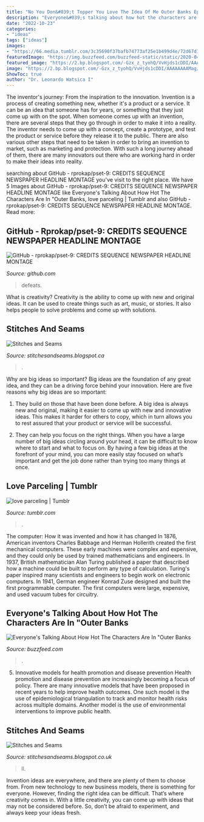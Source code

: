 ```yaml
---
title: "No You Don&#039;t Topper You Love The Idea Of Me Outer Banks Episode ~ Love Parceling"
description: "Everyone&#039;s talking about how hot the characters are in &quot;outer banks"
date: "2022-10-23"
categories:
- "ideas"
tags: ["ideas"]
images:
- "https://66.media.tumblr.com/3c35690f37bafb74773af25e1b499d4e/72d67d3653e552dd-02/s1280x1920/b002f391318c46c117cd0f63207f2b2c699531c8.png"
featuredImage: "https://img.buzzfeed.com/buzzfeed-static/static/2020-04/23/0/asset/a2ee30d3767b/sub-buzz-815-1587601324-10.png?resize=990:488"
featured_image: "https://2.bp.blogspot.com/-Gzx_z_tyohQ/VvHjds1cDDI/AAAAAAAAMag/raJlggDPiNgNTxhUzfVlpfaJlWaKha0tQ/s1600/032116_HPSunshine02a.jpg"
image: "https://2.bp.blogspot.com/-Gzx_z_tyohQ/VvHjds1cDDI/AAAAAAAAMag/raJlggDPiNgNTxhUzfVlpfaJlWaKha0tQ/s1600/032116_HPSunshine02a.jpg"
ShowToc: true
author: "Dr. Leonardo Watsica I"
---
```



The inventor's journey: From the inspiration to the innovation.
Invention is a process of creating something new, whether it's a product or a service. It can be an idea that someone has for years, or something that they just come up with on the spot. When someone comes up with an invention, there are several steps that they go through in order to make it into a reality. The inventor needs to come up with a concept, create a prototype, and test the product or service before they release it to the public. There are also various other steps that need to be taken in order to bring an invention to market, such as marketing and protection. With such a long journey ahead of them, there are many innovators out there who are working hard in order to make their ideas into reality.

	

		
searching about GitHub - rprokap/pset-9: CREDITS SEQUENCE NEWSPAPER HEADLINE MONTAGE you've visit to the right place. We have 5 Images about GitHub - rprokap/pset-9: CREDITS SEQUENCE NEWSPAPER HEADLINE MONTAGE like Everyone&#039;s Talking About How Hot The Characters Are In &quot;Outer Banks, love parceling | Tumblr and also GitHub - rprokap/pset-9: CREDITS SEQUENCE NEWSPAPER HEADLINE MONTAGE. Read more:
		
    
## GitHub - Rprokap/pset-9: CREDITS SEQUENCE NEWSPAPER HEADLINE MONTAGE

<img loading=lazy src="https://opengraph.githubassets.com/c6ee49e299a148fcdc04c313da24307bfcb1a9efbc5034a8e64bfb4f47e5c60e/rprokap/pset-9" onerror="this.onerror=null;this.src='https://tse4.mm.bing.net/th?id=OIP.ASvG9V70ALOp553tV3UZCgHaDt&amp;pid=15.1';" alt="GitHub - rprokap/pset-9: CREDITS SEQUENCE NEWSPAPER HEADLINE MONTAGE">

_Source: github.com_

>defeats. 

	

What is creativity?
Creativity is the ability to come up with new and original ideas. It can be used to create things such as art, music, or stories. It also helps people to solve problems and come up with solutions.

    
## Stitches And Seams

<img loading=lazy src="https://2.bp.blogspot.com/-Gzx_z_tyohQ/VvHjds1cDDI/AAAAAAAAMag/raJlggDPiNgNTxhUzfVlpfaJlWaKha0tQ/s1600/032116_HPSunshine02a.jpg" onerror="this.onerror=null;this.src='https://tse4.mm.bing.net/th?id=OIP.jVvi4fgdQa-P-eILxtn8_gAAAA&amp;pid=15.1';" alt="Stitches and Seams">

_Source: stitchesandseams.blogspot.ca_

>. 

	

Why are big ideas so important?
Big ideas are the foundation of any great idea, and they can be a driving force behind your innovation. Here are five reasons why big ideas are so important:
1. They build on those that have been done before. A big idea is always new and original, making it easier to come up with new and innovative ideas. This makes it harder for others to copy, which in turn allows you to rest assured that your product or service will be successful.

2. They can help you focus on the right things. When you have a large number of big ideas circling around your head, it can be difficult to know where to start and what to focus on. By having a few big ideas at the forefront of your mind, you can more easily stay focused on what’s important and get the job done rather than trying too many things at once.

    
## Love Parceling | Tumblr

<img loading=lazy src="https://66.media.tumblr.com/3c35690f37bafb74773af25e1b499d4e/72d67d3653e552dd-02/s1280x1920/b002f391318c46c117cd0f63207f2b2c699531c8.png" onerror="this.onerror=null;this.src='https://tse1.mm.bing.net/th?id=OIP.lHxWwh6DfOmyHBCwA2_O4wHaIi&amp;pid=15.1';" alt="love parceling | Tumblr">

_Source: tumblr.com_

>. 

	

The computer: How it was invented and how it has changed
In 1876, American inventors Charles Babbage and Herman Hollerith created the first mechanical computers. These early machines were complex and expensive, and they could only be used by trained mathematicians and engineers. In 1937, British mathematician Alan Turing published a paper that described how a machine could be built to perform any type of calculation. Turing's paper inspired many scientists and engineers to begin work on electronic computers. In 1941, German engineer Konrad Zuse designed and built the first programmable computer. The first computers were large, expensive, and used vacuum tubes for circuitry.

    
## Everyone&#039;s Talking About How Hot The Characters Are In &quot;Outer Banks

<img loading=lazy src="https://img.buzzfeed.com/buzzfeed-static/static/2020-04/23/0/asset/a2ee30d3767b/sub-buzz-815-1587601324-10.png?resize=990:488" onerror="this.onerror=null;this.src='https://tse4.mm.bing.net/th?id=OIP.1fG79-A4ZdL4gqdCk3r7pwHaDp&amp;pid=15.1';" alt="Everyone&#039;s Talking About How Hot The Characters Are In &quot;Outer Banks">

_Source: buzzfeed.com_

>. 

	

5) Innovative models for health promotion and disease prevention
Health promotion and disease prevention are increasingly becoming a focus of policy. There are many innovative models that have been proposed in recent years to help improve health outcomes. One such model is the use of epidemiological triangulation to track and monitor health risks across multiple domains. Another model is the use of environmental interventions to improve public health.

    
## Stitches And Seams

<img loading=lazy src="http://3.bp.blogspot.com/-jnqmVNAhiB0/VocjjKcT_7I/AAAAAAAAMT8/MpbY4Zg5d6g/s1600/010116_Appleton_05.jpg" onerror="this.onerror=null;this.src='https://tse3.mm.bing.net/th?id=OIP.bVs2YUf71zaXp85_lwvyFQHaFj&amp;pid=15.1';" alt="Stitches and Seams">

_Source: stitchesandseams.blogspot.co.uk_

>ll. 

	

Invention ideas are everywhere, and there are plenty of them to choose from. From new technology to new business models, there is something for everyone. However, finding the right idea can be difficult. That’s where creativity comes in. With a little creativity, you can come up with ideas that may not be considered before. So, don’t be afraid to experiment, and always keep your ideas fresh.

